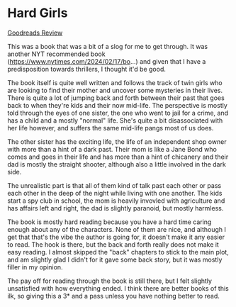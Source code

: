 # Hard Girls
[Goodreads Review](https://www.goodreads.com/review/show/6390148796)

This was a book that was a bit of a slog for me to get through. It was another NYT recommended book (https://www.nytimes.com/2024/02/17/bo...) and given that I have a predisposition towards thrillers, I thought it'd be good.

The book itself is quite well written and follows the track of twin girls who are looking to find their mother and uncover some mysteries in their lives. There is quite a lot of jumping back and forth between their past that goes back to when they're kids and their now mid-life. The perspective is mostly told through the eyes of one sister, the one who went to jail for a crime, and has a child and a mostly "normal" life. She's quite a bit disassociated with her life however, and suffers the same mid-life pangs most of us does.

The other sister has the exciting life, the life of an independent shop owner with more than a hint of a dark past. Their mom is like a Jane Bond who comes and goes in their life and has more than a hint of chicanery and their dad is mostly the straight shooter, although also a little involved in the dark side.

The unrealistic part is that all of them kind of talk past each other or pass each other in the deep of the night while living with one another. The kids start a spy club in school, the mom is heavily invovled with agriculture and has affairs left and right, the dad is slightly paranoid, but mostly harmless.

The book is mostly hard reading because you have a hard time caring enough about any of the characters. None of them are nice, and although I get that that's the vibe the author is going for, it doesn't make it any easier to read. The hook is there, but the back and forth really does not make it easy reading. I almost skipped the "back" chapters to stick to the main plot, and am slightly glad I didn't for it gave some back story, but it was mostly filler in my opinion.

The pay off for reading through the book is still there, but I felt slightly unsatisfied with how everything ended. I think there are better books of this ilk, so giving this a 3* and a pass unless you have nothing better to read.